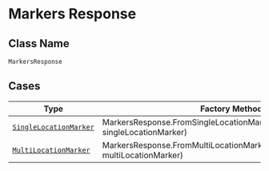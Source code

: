 
# Markers Response

## Class Name

`MarkersResponse`

## Cases

| Type | Factory Method |
|  --- | --- |
| [`SingleLocationMarker`](../../../doc/models/single-location-marker.md) | MarkersResponse.FromSingleLocationMarker(SingleLocationMarker singleLocationMarker) |
| [`MultiLocationMarker`](../../../doc/models/multi-location-marker.md) | MarkersResponse.FromMultiLocationMarker(MultiLocationMarker multiLocationMarker) |


